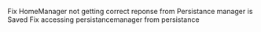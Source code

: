 Fix HomeManager not getting correct reponse from Persistance manager is Saved
Fix accessing persistancemanager from persistance
